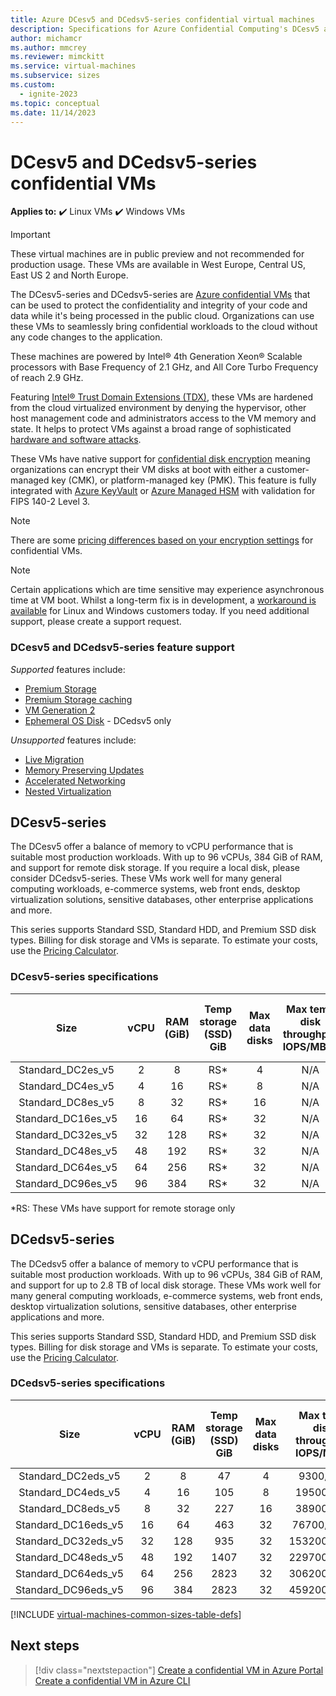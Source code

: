 ```yaml
---
title: Azure DCesv5 and DCedsv5-series confidential virtual machines
description: Specifications for Azure Confidential Computing's DCesv5 and DCedsv5-series confidential virtual machines.
author: michamcr
ms.author: mmcrey
ms.reviewer: mimckitt
ms.service: virtual-machines
ms.subservice: sizes
ms.custom:
  - ignite-2023
ms.topic: conceptual
ms.date: 11/14/2023
---
```


# DCesv5 and DCedsv5-series confidential VMs

**Applies to:** :heavy_check_mark: Linux VMs :heavy_check_mark: Windows VMs 

> [!IMPORTANT]
> These virtual machines are in public preview and not recommended for production usage.
> These VMs are available in West Europe, Central US, East US 2 and North Europe.

The DCesv5-series and DCedsv5-series are [Azure confidential VMs](../confidential-computing/confidential-vm-overview.md) that can be used to protect the confidentiality and integrity of your code and data while it's being processed in the public cloud. Organizations can use these VMs to seamlessly bring confidential workloads to the cloud without any code changes to the application. 

These machines are powered by Intel® 4th Generation Xeon® Scalable processors with Base Frequency of 2.1 GHz, and All Core Turbo Frequency of reach 2.9 GHz.

Featuring [Intel® Trust Domain Extensions (TDX)](https://www.intel.com/content/www/us/en/developer/tools/trust-domain-extensions/overview.html), these VMs are hardened from the cloud virtualized environment by denying the hypervisor, other host management code and administrators access to the VM memory and state. It helps to protect VMs against a broad range of sophisticated [hardware and software attacks](https://www.intel.com/content/www/us/en/developer/articles/technical/intel-trust-domain-extensions.html). 

These VMs have native support for [confidential disk encryption](disk-encryption-overview.md) meaning organizations can encrypt their VM disks at boot with either a customer-managed key (CMK), or platform-managed key (PMK). This feature is fully integrated with [Azure KeyVault](../key-vault/general/overview.md) or [Azure Managed HSM](../key-vault/managed-hsm/overview.md) with validation for FIPS 140-2 Level 3. 

> [!NOTE]
> There are some [pricing differences based on your encryption settings](../confidential-computing/confidential-vm-overview.md#encryption-pricing-differences) for confidential VMs.

> [!NOTE]
> Certain applications which are time sensitive may experience asynchronous time at VM boot. Whilst a long-term fix is in development, a [workaround is available](../confidential-computing/confidential-vm-faq.yml#what-can-i-do-if-the-time-on-my-dcesv5-ecesv5-series-vm-differs-from-utc-) for Linux and Windows customers today. If you need additional support, please create a support request.

### DCesv5 and DCedsv5-series feature support

*Supported* features include: 

- [Premium Storage](premium-storage-performance.md)
- [Premium Storage caching](premium-storage-performance.md)
- [VM Generation 2](generation-2.md)
- [Ephemeral OS Disk](ephemeral-os-disks.md) - DCedsv5 only

*Unsupported* features include:

- [Live Migration](maintenance-and-updates.md)
- [Memory Preserving Updates](maintenance-and-updates.md)
- [Accelerated Networking](../virtual-network/create-vm-accelerated-networking-cli.md)
- [Nested Virtualization](/virtualization/hyper-v-on-windows/user-guide/nested-virtualization)

## DCesv5-series

The DCesv5 offer a balance of memory to vCPU performance that is suitable most production workloads. With up to 96 vCPUs, 384 GiB of RAM, and support for remote disk storage. If you require a local disk, please consider DCedsv5-series. These VMs work well for many general computing workloads, e-commerce systems, web front ends, desktop virtualization solutions, sensitive databases, other enterprise applications and more.

This series supports Standard SSD, Standard HDD, and Premium SSD disk types. Billing for disk storage and VMs is separate. To estimate your costs, use the [Pricing Calculator](https://azure.microsoft.com/pricing/calculator/). 

### DCesv5-series specifications

| Size | vCPU | RAM (GiB) | Temp storage (SSD) GiB | Max data disks | Max temp disk throughput IOPS/MBps | Max uncached disk throughput IOPS/MBps | Max burst uncached disk throughput: IOPS/MBps | Max NICs | Max Network Bandwidth (Mbps) |
|:------:|:----:|:---------:|:------------------------:|:--------------:|:-------------------------------------:|:--------------------------------------:|:-----------------------------------------------:|:--------:|:-------------------------------------:|
| Standard_DC2es_v5 | 2 | 8 | RS* | 4 | N/A | 3750/80 | 10000/1200 | 2 | 3000 |
| Standard_DC4es_v5 | 4 | 16 | RS* | 8 | N/A | 6400/140 | 20000/1200 | 2 | 5000 |
| Standard_DC8es_v5 | 8 | 32 | RS* | 16 | N/A | 12800/300 | 20000/1200 | 4 | 5000 |
| Standard_DC16es_v5 | 16 | 64 | RS* | 32 | N/A | 25600/600 | 40000/1200 | 8 | 10000 |
| Standard_DC32es_v5 | 32 | 128 | RS* | 32 | N/A | 51200/860  	|80000/2000  	|8  	|12500  	|
| Standard_DC48es_v5  	|48  	|192  	|RS*  	|32  	| N/A  	|76800/1320  	|80000/3000  	|8  	|15000  	|
| Standard_DC64es_v5  	|64  	|256  	|RS*  	|32  	| N/A  	|80000/1740  	|80000/3000  	|8  	|20000  	|
| Standard_DC96es_v5  	|96  	|384  	|RS*  	|32  	| N/A  	|80000/2600   	|120000/4000   	|8   	|30000    |

*RS: These VMs have support for remote storage only

## DCedsv5-series

The DCedsv5 offer a balance of memory to vCPU performance that is suitable most production workloads. With up to 96 vCPUs, 384 GiB of RAM, and support for up to 2.8 TB of local disk storage. These VMs work well for many general computing workloads, e-commerce systems, web front ends, desktop virtualization solutions, sensitive databases, other enterprise applications and more.

This series supports Standard SSD, Standard HDD, and Premium SSD disk types. Billing for disk storage and VMs is separate. To estimate your costs, use the [Pricing Calculator](https://azure.microsoft.com/pricing/calculator/).

### DCedsv5-series specifications

| Size | vCPU | RAM (GiB) | Temp storage (SSD) GiB | Max data disks | Max temp disk throughput IOPS/MBps | Max uncached disk throughput IOPS/MBps | Max burst uncached disk throughput: IOPS/MBps | Max NICs | Max Network Bandwidth (Mbps) |
|:------:|:----:|:---------:|:------------------------:|:--------------:|:-------------------------------------:|:--------------------------------------:|:-----------------------------------------------:|:--------:|:-------------------------------------:|
| Standard_DC2eds_v5  	|2  	|8  	|47  	|4  	|9300/100  	|3750/80  	| 10000/1200 | 2 | 3000 |
| Standard_DC4eds_v5  	|4  	|16  	|105  	|8  	|19500/200  	|6400/140  	| 20000/1200 | 2 | 5000 |
| Standard_DC8eds_v5  	|8  	|32  	|227  	|16  	|38900/500  	|12800/300  	| 20000/1200 | 4 | 5000 |
| Standard_DC16eds_v5  |16  |64  |463  |32  |76700/1000  |25600/600  | 40000/1200 | 8 | 10000 |
| Standard_DC32eds_v5  |32  |128  |935  |32  |153200/2000  |51200/860  |80000/2000  	|8  	|12500  	|
| Standard_DC48eds_v5  |48  |192  |1407  |32  |229700/3000  |76800/1320  |80000/3000  	|8  	|15000  	|
| Standard_DC64eds_v5  |64  |256  |2823  |32  |306200/4000  |80000/1740  |80000/3000  	|8  	|20000  	|
| Standard_DC96eds_v5  |96  |384  |2823  |32  |459200/4000  |80000/2600   	|120000/4000   	|8   	|30000    |

[!INCLUDE [virtual-machines-common-sizes-table-defs](../../includes/virtual-machines-common-sizes-table-defs.md)]

## Next steps

> [!div class="nextstepaction"]
> [Create a confidential VM in Azure Portal](../confidential-computing/quick-create-confidential-vm-portal.md)
> [Create a confidential VM in Azure CLI](../confidential-computing/quick-create-confidential-vm-azure-cli.md)
